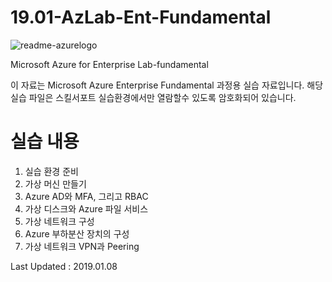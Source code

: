 # 19.01-AzLab-Ent-Fundamental
![readme-azurelogo](https://user-images.githubusercontent.com/46337910/50626681-f7d30180-0f72-11e9-99db-6f2b402cc897.jpg)

Microsoft Azure for Enterprise Lab-fundamental

이 자료는 Microsoft Azure Enterprise Fundamental 과정용 실습 자료입니다.
해당 실습 파일은 스킬서포트 실습환경에서만 열람할수 있도록 암호화되어 있습니다.

# 실습 내용
1. 실습 환경 준비
2. 가상 머신 만들기
3. Azure AD와 MFA, 그리고 RBAC
4. 가상 디스크와 Azure 파일 서비스
5. 가상 네트워크 구성
6. Azure 부하분산 장치의 구성
7. 가상 네트워크 VPN과 Peering

Last Updated : 2019.01.08
